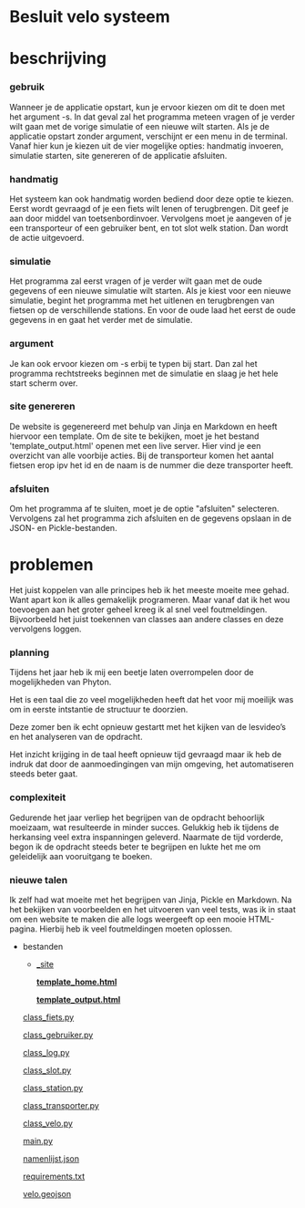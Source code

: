 # Besluit velo systeem

# beschrijving

### gebruik

Wanneer je de applicatie opstart, kun je ervoor kiezen om dit te doen met het argument -s. In dat geval zal het programma meteen vragen of je verder wilt gaan met de vorige simulatie of een nieuwe wilt starten. Als je de applicatie opstart zonder argument, verschijnt er een menu in de terminal. Vanaf hier kun je kiezen uit de vier mogelijke opties: handmatig invoeren, simulatie starten, site genereren of de applicatie afsluiten.

### handmatig

Het systeem kan ook handmatig worden bediend door deze optie te kiezen. Eerst wordt gevraagd of je een fiets wilt lenen of terugbrengen. Dit geef je aan door middel van toetsenbordinvoer. Vervolgens moet je aangeven of je een transporteur of een gebruiker bent, en tot slot welk station. Dan wordt de actie uitgevoerd.

### simulatie

Het programma zal eerst vragen of je verder wilt gaan met de oude gegevens of een nieuwe simulatie wilt starten. Als je kiest voor een nieuwe simulatie, begint het programma met het uitlenen en terugbrengen van fietsen op de verschillende stations. En voor de oude laad het eerst de oude gegevens in en gaat het verder met de simulatie.

### argument

Je kan ook ervoor kiezen om -s erbij te typen bij start. Dan zal het programma rechtstreeks beginnen met de simulatie en slaag je het hele start scherm over.

### site genereren

De website is gegenereerd met behulp van Jinja en Markdown en heeft hiervoor een template. Om de site te bekijken, moet je het bestand 'template_output.html' openen met een live server. Hier vind je een overzicht van alle voorbije acties. Bij de transporteur komen het aantal fietsen erop ipv het id en de naam is de nummer die deze transporter heeft.

### afsluiten

Om het programma af te sluiten, moet je de optie "afsluiten" selecteren. Vervolgens zal het programma zich afsluiten en de gegevens opslaan in de JSON- en Pickle-bestanden.

# problemen

Het juist koppelen van alle principes heb ik het meeste moeite mee gehad. Want apart kon ik alles gemakelijk programeren. Maar vanaf dat ik het wou toevoegen aan het groter geheel kreeg ik al snel veel foutmeldingen. Bijvoorbeeld het juist toekennen van classes aan andere classes en deze vervolgens loggen.

### planning

Tijdens het jaar heb ik mij een beetje laten overrompelen door de mogelijkheden van Phyton.

Het is een taal die zo veel mogelijkheden heeft dat het voor mij moeilijk was om in eerste intstantie de structuur te doorzien.

Deze zomer ben ik echt opnieuw gestartt met het kijken van de lesvideo’s en het analyseren van de opdracht.

Het inzicht krijging in de taal heeft opnieuw tijd gevraagd maar ik heb de indruk dat door de aanmoedingingen van mijn omgeving, het automatiseren steeds beter gaat.

### complexiteit

Gedurende het jaar verliep het begrijpen van de opdracht behoorlijk moeizaam, wat resulteerde in minder succes. Gelukkig heb ik tijdens de herkansing veel extra inspanningen geleverd. Naarmate de tijd vorderde, begon ik de opdracht steeds beter te begrijpen en lukte het me om geleidelijk aan vooruitgang te boeken.

### nieuwe talen

Ik  zelf had wat moeite met het begrijpen van Jinja, Pickle en Markdown. Na het bekijken van voorbeelden en het uitvoeren van veel tests, was ik in staat om een website te maken die alle logs weergeeft op een mooie HTML-pagina. Hierbij heb ik veel foutmeldingen moeten oplossen.


- bestanden
    - [_site](https://github.com/kobeNev/final_velo/tree/main/_site)
        
        **[template_home.html](https://github.com/kobeNev/final_velo/blob/main/_site/template_home.html)**
        
        **[template_output.html](https://github.com/kobeNev/final_velo/blob/main/_site/template_output.html)**
        
    
    [class_fiets.py](https://github.com/kobeNev/final_velo/blob/main/class_fiets.py)
    
    [class_gebruiker.py](https://github.com/kobeNev/final_velo/blob/main/class_gebruiker.py)
    
    [class_log.py](https://github.com/kobeNev/final_velo/blob/main/class_log.py)
    
    [class_slot.py](https://github.com/kobeNev/final_velo/blob/main/class_slot.py)
    
    [class_station.py](https://github.com/kobeNev/final_velo/blob/main/class_station.py)
    
    [class_transporter.py](https://github.com/kobeNev/final_velo/blob/main/class_transporter.py)
    
    [class_velo.py](https://github.com/kobeNev/final_velo/blob/main/class_velo.py)
    
    [main.py](https://github.com/kobeNev/final_velo/blob/main/main.py)
    
    [namenlijst.json](https://github.com/kobeNev/final_velo/blob/main/namenlijst.json)
    
    [requirements.txt](https://github.com/kobeNev/final_velo/blob/main/requirements.txt)
    
    [velo.geojson](https://github.com/kobeNev/final_velo/blob/main/velo.geojson)